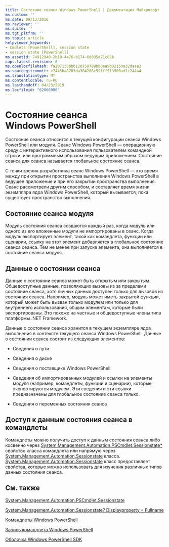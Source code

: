 ```yaml
---
title: Состояние сеанса Windows PowerShell | Документация Майкрософт
ms.custom: ''
ms.date: 09/13/2016
ms.reviewer: ''
ms.suite: ''
ms.tgt_pltfrm: ''
ms.topic: article
helpviewer_keywords:
- Cmdlets [PowerShell], session state
- session state [PowerShell]
ms.assetid: 74912940-2b10-4a76-b174-6d035d71c02b
caps.latest.revision: 8
ms.openlocfilehash: fa207130bbb120750780bb0aa9b32150a32daaa2
ms.sourcegitcommit: e7445ba8203da304286c591ff513900ad1c244a4
ms.translationtype: MT
ms.contentlocale: ru-RU
ms.lasthandoff: 04/23/2019
ms.locfileid: "62066980"
---
```

# <a name="windows-powershell-session-state"></a>Состояние сеанса Windows PowerShell

Состояние сеанса относится к текущей конфигурации сеанса Windows PowerShell или модуля. Сеанс Windows PowerShell — операционную среду с интерактивного использования пользователем командной строки, или программным образом ведущим приложением. Состояние сеанса для сеанса называется глобальное состояние сеанса.

С точки зрения разработчика сеанс Windows PowerShell — это время между при открытии пространства выполнения Windows PowerShell в ведущее приложение и при его закрытии пространства выполнения. Сеанс рассмотрели другим способом, и составляет время жизни экземпляра ядра Windows PowerShell, который вызывается, пока существует пространство выполнения.

## <a name="module-session-state"></a>Состояние сеанса модуля

Модуль состояния сеанса создаются каждый раз, когда модуль или одного из его вложенные модули не импортированы в сеанс. Когда модуль экспортирует элемент, такой как командлета, функции или сценарии, ссылку на этот элемент добавляется в глобальное состояние сеанса сеанса. Тем не менее при запуске элемента, она выполняется в состояние сеанса модуля.

## <a name="session-state-data"></a>Данные о состоянии сеанса

Данные о состоянии сеанса может быть открытым или закрытым. Общедоступные данные, позволяющих вызовы из за пределами состояние сеанса, хотя личных данных доступен только для вызовов из состояния сеанса. Например, модуль может иметь закрытой функции, который может быть вызван только модулем или только для внутреннего использования, общим элементам, которые были экспортированы. Это похоже на частные и общедоступные члены типа платформы .NET Framework.

Данные о состоянии сеанса хранится в текущем экземпляре ядра выполнения в контексте текущего сеанса Windows PowerShell. Данные о состоянии сеанса состоит из следующих элементов:

- Сведения о пути

- Сведения о диске

- Сведения о поставщике Windows PowerShell

- Сведения об импортированных модулей и ссылки на элементы модуля (например, командлеты, функции и сценарии), которые экспортируются модулем. Эти сведения и эти ссылки предназначены для глобальное состояние сеанса только.

- Сведения о переменных состояния сеанса

## <a name="accessing-session-state-data-within-cmdlets"></a>Доступ к данным состояния сеанса в командлеты

Командлеты можно получить доступ к данным состояния сеанса либо косвенно через [System.Management.Automation.PSCmdlet.Sessionstate*](/dotnet/api/System.Management.Automation.PSCmdlet.SessionState) свойство класса командлета или напрямую через [ System.Management.Automation.Sessionstate](/dotnet/api/System.Management.Automation.SessionState) класса. [System.Management.Automation.Sessionstate](/dotnet/api/System.Management.Automation.SessionState) класс предоставляет свойства, которые можно использовать для изучения различных типов данных состояния сеанса.

## <a name="see-also"></a>См. также

[System.Management.Automation.PSCmdlet.Sessionstate](/dotnet/api/System.Management.Automation.PSCmdlet.SessionState)

[System.Management.Automation.Sessionstate? Displayproperty = Fullname](/dotnet/api/System.Management.Automation.SessionState)

[Командлеты Windows PowerShell](./cmdlet-overview.md)

[Запись командлета Windows PowerShell](./writing-a-windows-powershell-cmdlet.md)

[Оболочка Windows PowerShell SDK](../windows-powershell-reference.md)
